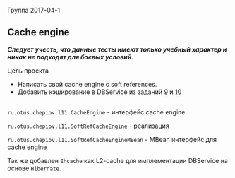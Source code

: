Группа 2017-04-1

## Cache engine

_**Следует учесть, что данные тесты имеют только учебный характер
и никак не подходят для боевых условий.**_


Цель проекта
* Написать свой cache engine с soft references.
* Добавить кэширование в DBService из заданий [9](https://github.com/chepiov/otus-java-2017-04-kiekbaev/tree/master/lesson09)
 и [10](https://github.com/chepiov/otus-java-2017-04-kiekbaev/tree/lesson10/lesson09)

## 
`ru.otus.chepiov.l11.CacheEngine` - интерфейс cache engine

`ru.otus.chepiov.l11.SoftRefCacheEngine` - реализация

`ru.otus.chepiov.l11.SoftRefCacheEngineMBean` - MBean интерфейс для cache engine

Так же добавлен `Ehcache` как L2-cache для имплементации DBService на основе `Hibernate`.